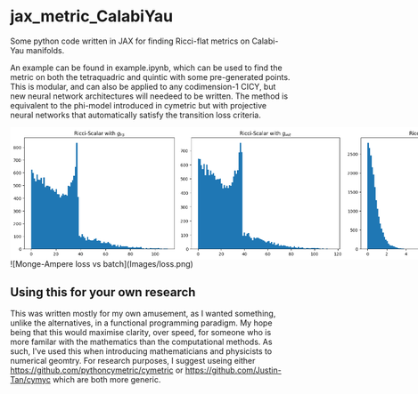# jax_metric_CalabiYau
 
Some python code written in JAX for finding Ricci-flat metrics on Calabi-Yau manifolds.

An example can be found in example.ipynb, which can be used to find the metric on both the tetraquadric and quintic with some pre-generated points. This is modular, and can also be applied to any codimension-1 CICY, but new neural network architectures will needeed to be written. The method is equivalent to the phi-model introduced in cymetric but with projective neural networks that automatically satisfy the transition loss criteria.

<div style="display: flex; justify-content: space-around;">
  <img src="Images/fs_scal.png" alt="|Ricci Scalar| for Fubini-Study Metric" width="300">
  <img src="Images/init_scal.png" alt="|Ricci Scalar| for Randomly Initialised Metric" width="300">
  <img src="Images/flat_scal.png" alt="|Ricci Scalar| for Ricci-flat Metric" width="300">
</div>
![Monge-Ampere loss vs batch](Images/loss.png)

## Using this for your own research
This was written mostly for my own amusement, as I wanted something, unlike the alternatives, in a functional programming paradigm. My hope being that this would maximise clarity, over speed, for someone who is more familar with the mathematics than the computational methods. As such, I've used this when introducing mathematicians and physicists to numerical geomtry. For research purposes, I suggest useing either https://github.com/pythoncymetric/cymetric or https://github.com/Justin-Tan/cymyc which are both more generic.
